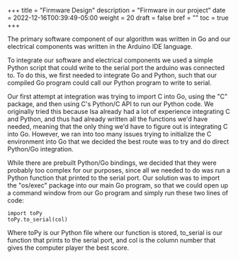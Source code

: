 +++
title = "Firmware Design"
description = "Firmware in our project"
date = 2022-12-16T00:39:49-05:00
weight = 20
draft = false
bref = ""
toc = true
+++

The primary software component of our algorithm was written in Go and our electrical components was written in the Arduino IDE language.

To integrate our software and electrical components we used a simple Python script that could write to the serial port the arduino was connected to. To do this, we first needed to integrate Go and Python, such that our compiled Go program could call our Python program to write to serial. 

Our first attempt at integration was trying to import C into Go, using the "C" package, and then using C's Python/C API to run our Python code. We originally tried this because Isa already had a lot of experience integrating C and Python, and thus had already written all the functions we'd have needed, meaning that the only thing we'd have to figure out is integrating C into Go. However, we ran into too many issues trying to initialize the C environment into Go that we decided the best route was to try and do direct Python/Go integration.

While there are prebuilt Python/Go bindings, we decided that they were probably too complex for our purposes, since all we needed to do was run a Python function that printed to the serial port. Our solution was to import the "os/exec" package into our main Go program, so that we could open up a command window from our Go program and simply run these two lines of code:

    import toPy
    toPy.to_serial(col)

Where toPy is our Python file where our function is stored, to_serial is our function that prints to the serial port, and col is the column number that gives the computer player the best score.

